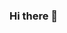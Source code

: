 ### Hi there 👋

<!--
**Andrew8264/Andrew8264** is a ✨ _special_ ✨ repository because its `README.md` (this file) appears on your GitHub profile.

Here are some ideas to get you started:

- 🔭 I’m currently working on Henkel
- 🌱 I’m currently learning Python - Tableau
- 📫 How to reach me: andrewmounirshafik@gmail.com
- 😄 Pronouns: ...
- ⚡ Fun fact: ...
-->
